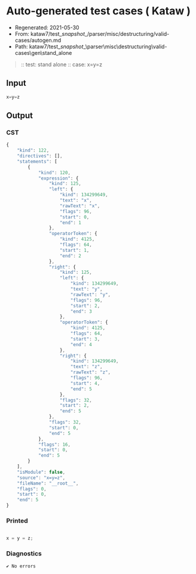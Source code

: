 # Auto-generated test cases ( Kataw )
- Regenerated: 2021-05-30
- From: kataw7/test\__snapshot__/parser/misc/destructuring/valid-cases/autogen.md
- Path: kataw7/test\__snapshot__\parser\misc\destructuring\valid-cases\gen\stand_alone
> :: test: stand alone
> :: case: x=y=z
## Input

`````js
x=y=z
`````
## Output

### CST

```javascript
{
    "kind": 122,
    "directives": [],
    "statements": [
        {
            "kind": 120,
            "expression": {
                "kind": 125,
                "left": {
                    "kind": 134299649,
                    "text": "x",
                    "rawText": "x",
                    "flags": 96,
                    "start": 0,
                    "end": 1
                },
                "operatorToken": {
                    "kind": 4125,
                    "flags": 64,
                    "start": 1,
                    "end": 2
                },
                "right": {
                    "kind": 125,
                    "left": {
                        "kind": 134299649,
                        "text": "y",
                        "rawText": "y",
                        "flags": 96,
                        "start": 2,
                        "end": 3
                    },
                    "operatorToken": {
                        "kind": 4125,
                        "flags": 64,
                        "start": 3,
                        "end": 4
                    },
                    "right": {
                        "kind": 134299649,
                        "text": "z",
                        "rawText": "z",
                        "flags": 96,
                        "start": 4,
                        "end": 5
                    },
                    "flags": 32,
                    "start": 2,
                    "end": 5
                },
                "flags": 32,
                "start": 0,
                "end": 5
            },
            "flags": 16,
            "start": 0,
            "end": 5
        }
    ],
    "isModule": false,
    "source": "x=y=z",
    "fileName": "__root__",
    "flags": 0,
    "start": 0,
    "end": 5
}
```

### Printed

```javascript

x = y = z;
```

### Diagnostics

```javascript
✔ No errors
```

